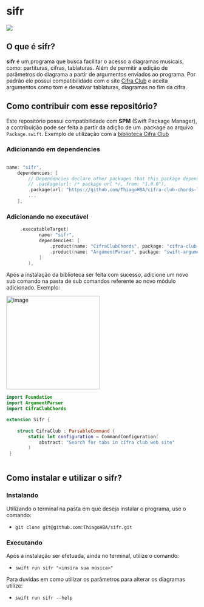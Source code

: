 # sifr

<img src="https://img.shields.io/badge/Swift-FA7343?style=for-the-badge&logo=swift&logoColor=white">

## O que é sifr?

**sifr** é um programa que busca facilitar o acesso a diagramas musicais, como: partituras, cifras, tablaturas. Além de permitir a edição de parâmetros do diagrama a partir de argumentos enviados ao programa. Por padrão ele possui compatibilidade com o site <a href="https://www.cifraclub.com.br">Cifra Club</a> e aceita argumentos como tom e desativar tablaturas, diagramas no fim da cifra.

## Como contribuir com esse repositório? 

Este repositório possui compatibilidade com **SPM** (Swift Package Manager), a contribuição pode ser feita a partir da adição de um .package ao arquivo `Package.swift`. Exemplo de utilização com a <a href="https://github.com/ThiagoHBA/cifra-club-chords-library">biblioteca Cifra Club</a>

### Adicionando em dependencies

```Swift

name: "sifr",
    dependencies: [
        // Dependencies declare other packages that this package depends on.
        // .package(url: /* package url */, from: "1.0.0"),
        .package(url: "https://github.com/ThiagoHBA/cifra-club-chords-library", branch: "master"),
        ...
    ],
```
### Adicionando no executável

```Swift
     .executableTarget(
            name: "sifr",
            dependencies: [
                .product(name: "CifraClubChords", package: "cifra-club-chords-library"),
                .product(name: "ArgumentParser", package: "swift-argument-parser")
            ]
        ),
```

Após a instalação da biblioteca ser feita com sucesso, adicione um novo sub comando na pasta de sub comandos referente ao novo módulo adicionado. Exemplo: 

<img width="246" alt="image" src="https://user-images.githubusercontent.com/56696275/160622552-9d3562dc-ae42-4955-bc0a-2de511a66d71.png">

```Swift 
import Foundation
import ArgumentParser
import CifraClubChords

extension Sifr {
    
    struct CifraClub : ParsableCommand {
        static let configuration = CommandConfiguration(
            abstract: "Search for tabs in cifra club web site"
        )
 }
 
```

## Como instalar e utilizar o sifr?

### Instalando
Utilizando o terminal na pasta em que deseja instalar o programa, use o comando:
* `git clone git@github.com:ThiagoHBA/sifr.git`

### Executando
Após a instalação ser efetuada, ainda no terminal, utilize o comando:
* `swift run sifr "<insira sua música>"`

Para duvidas em como utilizar os parâmetros para alterar os diagramas utilize: 
* `swift run sifr --help`
